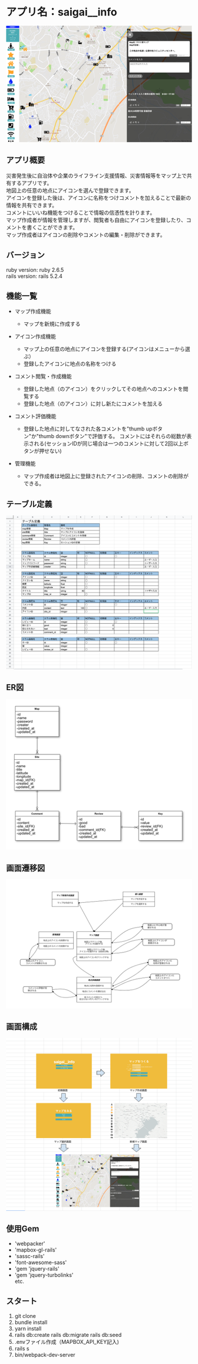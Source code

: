 # アプリ名：saigai__info
![運用画面](app/assets/images/saigai__info_page.png)

## アプリ概要
災害発生後に自治体や企業のライフライン支援情報、災害情報等をマップ上で共有するアプリです。  
地図上の任意の地点にアイコンを選んで登録できます。  
アイコンを登録した後は、アイコンに名称をつけコメントを加えることで最新の情報を共有できます。  
コメントにいいね機能をつけることで情報の信憑性を計ります。  
マップ作成者が情報を管理しますが、閲覧者も自由にアイコンを登録したり、コメントを書くことができます。  
マップ作成者はアイコンの削除やコメントの編集・削除ができます。  

## バージョン
ruby version: ruby 2.6.5  
rails version: rails 5.2.4  

## 機能一覧
- マップ作成機能
   - マップを新規に作成する

- アイコン作成機能
   - マップ上の任意の地点にアイコンを登録する(アイコンはメニューから選ぶ）
   - 登録したアイコンに地点の名称をつける

- コメント閲覧・作成機能
   - 登録した地点（のアイコン）をクリックしてその地点へのコメントを閲覧する
   - 登録した地点（のアイコン）に対し新たにコメントを加える

- コメント評価機能
   - 登録した地点に対してなされた各コメントを"thumb upボタン"か"thumb downボタン"で評価する。
   コメントにはそれらの総数が表示される(セッションIDが同じ場合は一つのコメントに対して2回以上ボタンが押せない)

- 管理機能
   - マップ作成者は地図上に登録されたアイコンの削除、コメントの削除ができる。

## テーブル定義
![テープル定義](app/assets/images/table_definition.png)

## ER図
![ER図](app/assets/images/ER_diagram.png)

## 画面遷移図
![画面遷移図](app/assets/images/screen_transition_diagram.png)

## 画面構成
![画面構成](app/assets/images/wire_frame.png)

## 使用Gem
* 'webpacker'
* 'mapbox-gl-rails'
* 'sassc-rails'
* 'font-awesome-sass'
* 'gem 'jquery-rails'
* 'gem 'jquery-turbolinks'  
   etc.

## スタート
1. git clone
2. bundle install
3. yarn install
6. rails db:create rails db:migrate rails db:seed
7. .envファイル作成（MAPBOX_API_KEY記入)
8. rails s
9. bin/webpack-dev-server
